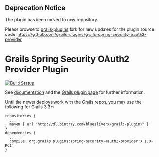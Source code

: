 ## Deprecation Notice

The plugin has been moved to new repository. 

Please browse to [grails-plugins](https://github.com/grails-plugins) fork for new updates for the plugin source code:
https://github.com/grails-plugins/grails-spring-security-oauth2-provider

Grails Spring Security OAuth2 Provider Plugin
=============================================
[![Build Status](https://travis-ci.org/bluesliverx/grails-spring-security-oauth2-provider.svg?branch=master)](https://travis-ci.org/bluesliverx/grails-spring-security-oauth2-provider)

See [documentation](http://bluesliverx.github.io/grails-spring-security-oauth2-provider/) and the
[Grails plugin page](http://plugins.grails.org/plugin/bluesliverx/spring-security-oauth2-provider) for further information.

Until the newer deploys work with the Grails repos, you may use the following for Grails 3.3+:
```
repositories {
  ...
  maven { url "http://dl.bintray.com/bluesliverx/grails-plugins" }
}
dependencies {
  ...
  compile 'org.grails.plugins:spring-security-oauth2-provider:3.1.0-RC1'
}
```

